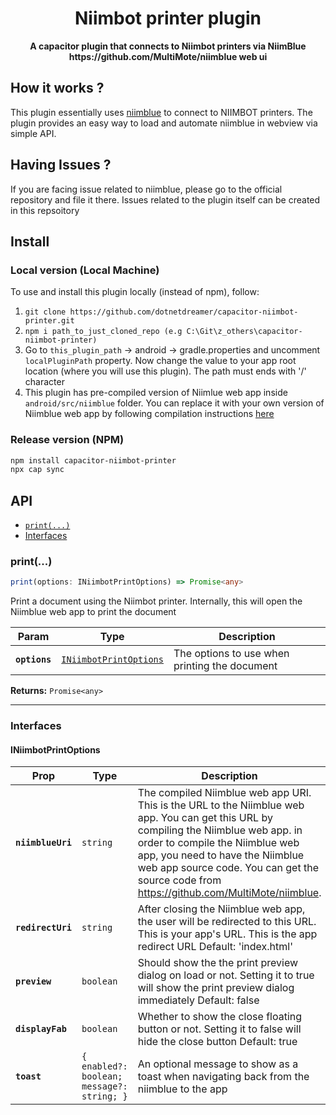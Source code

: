 <div align="center">
  <h1>Niimbot printer plugin</h1>
  <p><strong>A capacitor plugin that connects to Niimbot printers via NiimBlue https://github.com/MultiMote/niimblue web ui</strong></p>
</div>

## How it works ?
This plugin essentially uses [niimblue](https://github.com/MultiMote/niimblue) to connect to NIIMBOT printers. The plugin provides an easy way to load and automate niimblue in webview via simple API.

## Having Issues ?
If you are facing issue related to niimblue, please go to the official repository and file it there. Issues related to the plugin itself can be created in this repsoitory

## Install

### Local version (Local Machine)
To use and install this plugin locally (instead of npm), follow:
1. `git clone https://github.com/dotnetdreamer/capacitor-niimbot-printer.git`
2. `npm i path_to_just_cloned_repo (e.g C:\Git\z_others\capacitor-niimbot-printer)`
3. Go to `this_plugin_path` -> android -> gradle.properties and uncomment `localPluginPath` property. Now change the value to your app root location (where you will use this plugin). The path must ends with '/' character
4. This plugin has pre-compiled version of Niimlue web app inside `android/src/niimblue` folder. You can replace it with your own version of Niimblue web app by following compilation instructions [here](https://github.com/MultiMote/niimbluelib)

### Release version (NPM)
```bash
npm install capacitor-niimbot-printer
npx cap sync
```

## API

<docgen-index>

* [`print(...)`](#print)
* [Interfaces](#interfaces)

</docgen-index>

<docgen-api>
<!--Update the source file JSDoc comments and rerun docgen to update the docs below-->

### print(...)

```typescript
print(options: INiimbotPrintOptions) => Promise<any>
```

Print a document using the Niimbot printer. Internally, this will open the Niimblue web app to print the document

| Param         | Type                                                                  | Description                                   |
| ------------- | --------------------------------------------------------------------- | --------------------------------------------- |
| **`options`** | <code><a href="#iniimbotprintoptions">INiimbotPrintOptions</a></code> | The options to use when printing the document |

**Returns:** <code>Promise&lt;any&gt;</code>

--------------------


### Interfaces


#### INiimbotPrintOptions

| Prop              | Type                                                  | Description                                                                                                                                                                                                                                                                                              |
| ----------------- | ----------------------------------------------------- | -------------------------------------------------------------------------------------------------------------------------------------------------------------------------------------------------------------------------------------------------------------------------------------------------------- |
| **`niimblueUri`** | <code>string</code>                                   | The compiled Niimblue web app URI. This is the URL to the Niimblue web app. You can get this URL by compiling the Niimblue web app. in order to compile the Niimblue web app, you need to have the Niimblue web app source code. You can get the source code from https://github.com/MultiMote/niimblue. |
| **`redirectUri`** | <code>string</code>                                   | After closing the Niimblue web app, the user will be redirected to this URL. This is your app's URL. This is the app redirect URL Default: 'index.html'                                                                                                                                                  |
| **`preview`**     | <code>boolean</code>                                  | Should show the the print preview dialog on load or not. Setting it to true will show the print preview dialog immediately Default: false                                                                                                                                                                |
| **`displayFab`**  | <code>boolean</code>                                  | Whether to show the close floating button or not. Setting it to false will hide the close button Default: true                                                                                                                                                                                           |
| **`toast`**       | <code>{ enabled?: boolean; message?: string; }</code> | An optional message to show as a toast when navigating back from the niimblue to the app                                                                                                                                                                                                                 |

</docgen-api>
